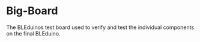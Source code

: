 Big-Board
=========

The BLEduinos test board used to verify and test the individual components on the final BLEduino.
